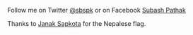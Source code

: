 Follow me on Twitter [@sbspk](http://twitter.com/sbspk) or on Facebook [Subash Pathak](http://facebook.com/sbspk)

Thanks to [Janak Sapkota](https://www.facebook.com/naturerose4u) for the Nepalese flag.
